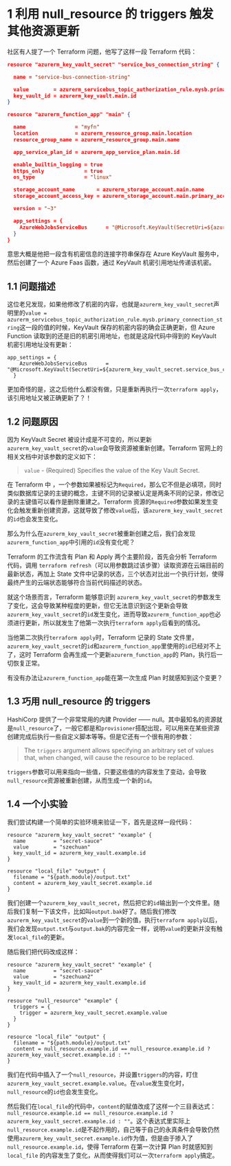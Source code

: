 

# 1 利用 null_resource 的 triggers 触发其他资源更新

社区有人提了一个 Terraform 问题，他写了这样一段 Terraform 代码：

```json
resource "azurerm_key_vault_secret" "service_bus_connection_string" {

  name = "service-bus-connection-string"

  value        = azurerm_servicebus_topic_authorization_rule.mysb.primary_connection_string
  key_vault_id = azurerm_key_vault.main.id
}

resource "azurerm_function_app" "main" {

  name                = "myfn"
  location            = azurerm_resource_group.main.location
  resource_group_name = azurerm_resource_group.main.name

  app_service_plan_id = azurerm_app_service_plan.main.id

  enable_builtin_logging = true
  https_only             = true
  os_type                = "linux"

  storage_account_name       = azurerm_storage_account.main.name
  storage_account_access_key = azurerm_storage_account.main.primary_access_key

  version = "~3"

  app_settings = {
    AzureWebJobsServiceBus      = "@Microsoft.KeyVault(SecretUri=${azurerm_key_vault_secret.service_bus_connection_string.id})"
  }
}
```

意思大概是他把一段含有机密信息的连接字符串保存在 Azure KeyVault 服务中，然后创建了一个 Azure Faas 函数，通过 KeyVault 机密引用地址传递该机密。

## 1.1 问题描述

这位老兄发现，如果他修改了机密的内容，也就是`azurerm_key_vault_secret`声明里的`value = azurerm_servicebus_topic_authorization_rule.mysb.primary_connection_string`这一段的值的时候，KeyVault 保存的机密内容的确会正确更新，但 Azure Function 读取到的还是旧的机密引用地址，也就是这段代码中得到的 KeyVault 机密引用地址没有更新：

```
app_settings = {
    AzureWebJobsServiceBus      = "@Microsoft.KeyVault(SecretUri=${azurerm_key_vault_secret.service_bus_connection_string.id})"
  }
```

更加奇怪的是，这之后他什么都没有做，只是重新再执行一次`terraform apply`，该引用地址又被正确更新了？！

## 1.2 问题原因

因为 KeyVault Secret 被设计成是不可变的，所以更新`azurerm_key_vault_secret`的`value`会导致资源被重新创建。Terraform 官网上的相关文档中对该参数的定义如下：

> `value` - (Required) Specifies the value of the Key Vault Secret. 

在 Terraform 中 ，一个参数如果被标记为`Required`，那么它不但是必填项，同时类似数据库记录的主键的概念，主键不同的记录被认定是两条不同的记录，修改记录的主键值可以看作是删除重建之。Terraform 资源的`Required`参数如果发生变化会触发重新创建资源，这就导致了修改`value`后，该`azurerm_key_vault_secret`的`id`也会发生变化。

那么为什么在`azurerm_key_vault_secret`被重新创建之后，我们会发现`azurerm_function_app`中引用的`id`没有变化呢？

Terraform 的工作流含有 Plan 和 Apply 两个主要阶段，首先会分析 Terraform 代码，调用 `terraform refresh`（可以用参数跳过该步骤）读取资源在云端目前的最新状态，再加上 State 文件中记录的状态，三个状态对比出一个执行计划，使得最终产生的云端状态能够符合当前代码描述的状态。

就这个场景而言，Terraform 能够意识到 `azurerm_key_vault_secret`的参数发生了变化，这会导致某种程度的更新，但它无法意识到这个更新会导致`azurerm_key_vault_secret`的`id`发生变化，进而导致`azurerm_function_app`也必须进行更新，所以就发生了他第一次执行`terraform apply`后看到的情况。

当他第二次执行`terraform apply`时，Terraform 记录的 State 文件里，`azurerm_key_vault_secret`的`id`和`azurerm_function_app`里使用的`id`已经对不上了，这时 Terraform 会再生成一个更新`azurerm_function_app`的 Plan，执行后一切恢复正常。

有没有办法让`azurerm_function_app`能在第一次生成 Plan 时就感知到这个变更？

## 1.3 巧用 null_resource 的 triggers

HashiCorp 提供了一个非常常用的内建 Provider —— null。其中最知名的资源就是`null_resource`了，一般它都是和`provisioner`搭配出现，可以用来在某些资源创建完成后执行一些自定义脚本等等。但是它还有一个很有用的参数：

> The `triggers` argument allows specifying an arbitrary set of values that, when changed, will cause the resource to be replaced.

`triggers`参数可以用来指向一些值，只要这些值的内容发生了变动，会导致`null_resource`资源被重新创建，从而生成一个新的`id`。

## 1.4 一个小实验

我们尝试构建一个简单的实验环境来验证一下，首先是这样一段代码：

```
resource "azurerm_key_vault_secret" "example" {
  name         = "secret-sauce"
  value        = "szechuan"
  key_vault_id = azurerm_key_vault.example.id
}

resource "local_file" "output" {
  filename = "${path.module}/output.txt"
  content = azurerm_key_vault_secret.example.id
}
```

我们创建一个`azurerm_key_vault_secret`，然后把它的`id`输出到一个文件里。随后我们复制一下该文件，比如叫`output.bak`好了。随后我们修改`azurerm_key_vault_secret`的`value`到一个新的值，执行`terraform apply`以后，我们会发现`output.txt`与`output.bak`的内容完全一样，说明`value`的更新并没有触发`local_file`的更新。

随后我们把代码改成这样：

```
resource "azurerm_key_vault_secret" "example" {
  name         = "secret-sauce"
  value        = "szechuan2"
  key_vault_id = azurerm_key_vault.example.id
}

resource "null_resource" "example" {
  triggers = {
    trigger = azurerm_key_vault_secret.example.value
  }
}

resource "local_file" "output" {
  filename = "${path.module}/output.txt"
  content = null_resource.example.id == null_resource.example.id ? azurerm_key_vault_secret.example.id : ""
}
```

我们在代码中插入了一个`null_resource`，并设置`triggers`的内容，盯住`azurerm_key_vault_secret.example.value`。在`value`发生变化时，`null_resource`的`id`也会发生变化。

然后我们在`local_file`的代码中，`content`的赋值改成了这样一个三目表达式：`null_resource.example.id == null_resource.example.id ? azurerm_key_vault_secret.example.id : ""`。这个表达式里实际上`null_resource.example.id`是不起作用的，自己等于自己的永真条件会导致仍然使用`azurerm_key_vault_secret.example.id`作为值，但是由于掺入了`null_resource.example.id`，使得 Terraform 在第一次计算 Plan 时就感知到 `local_file` 的内容发生了变化，从而使得我们可以一次`terraform apply`搞定。








